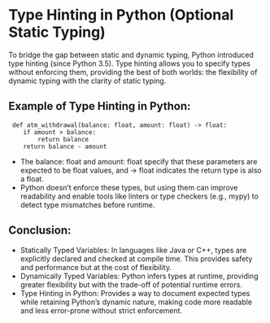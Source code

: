 # Type Hinting in Python (Optional Static Typing)
To bridge the gap between static and dynamic typing, Python introduced type hinting (since Python 3.5). 
Type hinting allows you to specify types without enforcing them, providing the best of both worlds: the flexibility of dynamic typing with the clarity of static typing.

## Example of Type Hinting in Python:
```
 def atm_withdrawal(balance: float, amount: float) -> float: 
    if amount > balance:
        return balance
    return balance - amount
```
- The balance: float and amount: float specify that these parameters are expected to be float values, and -> float indicates the return type is also a float.
- Python doesn’t enforce these types, but using them can improve readability and enable tools like linters or type checkers (e.g., mypy) to detect type mismatches before runtime.

## Conclusion:
- Statically Typed Variables: In languages like Java or C++, types are explicitly declared and checked at compile time. This provides safety and performance but at the cost of flexibility.
- Dynamically Typed Variables: Python infers types at runtime, providing greater flexibility but with the trade-off of potential runtime errors.
- Type Hinting in Python: Provides a way to document expected types while retaining Python’s dynamic nature, making code more readable and less error-prone without strict enforcement.
